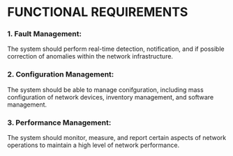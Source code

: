 # FUNCTIONAL REQUIREMENTS
### 1. Fault Management: 
The system should perform real-time detection, notification, and if possible correction of anomalies within the network infrastructure.
### 2. Configuration Management:
The system should be able to manage conifguration, including mass configuration of network devices, inventory management, and software management.
### 3. Performance Management:
The system should monitor, measure, and report certain aspects of network operations to maintain a high level of network performance.
